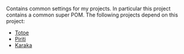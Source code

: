 Contains common settings for my projects. In particular this project contains a common super POM. The following projects depend on this project:
  * [Totoe](https://github.com/hpehl/totoe)
  * [Piriti](https://github.com/hpehl/piriti)
  * [Karaka](https://github.com/hpehl/karaka)